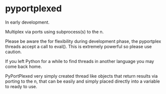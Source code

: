 # pyportplexed

In early development.

Multiplex via ports using subprocess(s) to the n.

Please be aware the for flexibility during development phase, the pyportplex threads
accept a call to eval(). This is extremely powerful so please use caution.


If you left Python for a while to find threads in another language you may come
back home.

PyPortPlexed very simply created thread like objects that return results via porting
to the n, that can be easily and simply placed directly into a variable to ready to
use.
